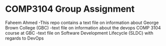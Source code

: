  # COMP3104 Group Assignment

Faheem Ahmed
-This repo contains a text file on information about George Brown College (GBC)
-text file on information about the devops COMP 3104 course at GBC
-text file on Software Development Lifecycle (SLDC) with regards to DevOps